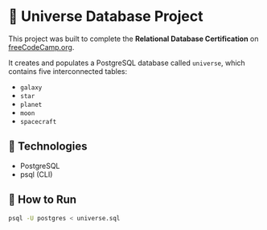 # 🌌 Universe Database Project

This project was built to complete the **Relational Database Certification** on [freeCodeCamp.org](https://www.freecodecamp.org/learn/relational-database/).

It creates and populates a PostgreSQL database called `universe`, which contains five interconnected tables:
- `galaxy`
- `star`
- `planet`
- `moon`
- `spacecraft`

## 🧪 Technologies
- PostgreSQL
- psql (CLI)

## 🚀 How to Run

```bash
psql -U postgres < universe.sql
